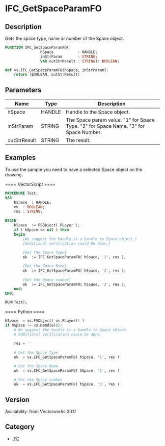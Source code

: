 # IFC_GetSpaceParamFO

## Description
Gets the space type, name or number of the Space object.

```pascal
FUNCTION IFC_GetSpaceParamFO(
				hSpace           : HANDLE;
				inStrParam       : STRING;
				VAR outStrResult : STRING): BOOLEAN;
```

```python
def vs.IFC_GetSpaceParamFO(hSpace, inStrParam):
    return (BOOLEAN, outStrResult)
```

## Parameters
|Name|Type|Description|
|---|---|---|
|hSpace|HANDLE|Handle to the Space object.|
|inStrParam|STRING|The Space param value. "1" for Space Type. "2" for Space Name. "3" for Space Number.|
|outStrResult|STRING|The result.|

## Examples
To use the sample you need to have a selected Space object on the drawing.

==== VectorScript ====
```pascal
PROCEDURE Test;
VAR
	hSpace	: HANDLE;
	ok	: BOOLEAN;
	res	: STRING;
	
BEGIN
	hSpace	:= FSObject( FLayer );
	if ( hSpace <> nil ) then
	begin
		{We suggest the handle is a handle to Space object.}
		{Additional verification could be done.}
		
		{Get the Space Type}
		ok	:= IFC_GetSpaceParamFO( hSpace, '1', res );

		{Get the Space Name}
		ok	:= IFC_GetSpaceParamFO( hSpace, '2', res );
		
		{Get the Space number}
		ok	:= IFC_GetSpaceParamFO( hSpace, '3', res );
	end;
END;

RUN(Test);
```
==== Python ====
```python
hSpace	= vs.FSObject( vs.FLayer() )
if hSpace != vs.Handle(0):
	# We suggest the handle is a handle to Space object.
	# Additional verification could be done.
		
	res	= ''
	
	# Get the Space Type
	ok	= vs.IFC_GetSpaceParamFO( hSpace, '1', res )

	# Get the Space Name
	ok	= vs.IFC_GetSpaceParamFO( hSpace, '2', res )
		
	# Get the Space number
	ok	= vs.IFC_GetSpaceParamFO( hSpace, '3', res )
```

## Version
Availability: from Vectorworks 2017

## Category
* [IFC](../Categories/IFC.md)

